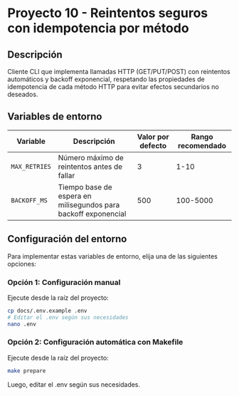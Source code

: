 # Proyecto 10 - Reintentos seguros con idempotencia por método

## Descripción
Cliente CLI que implementa llamadas HTTP (GET/PUT/POST) con reintentos automáticos y backoff exponencial, respetando las propiedades de idempotencia de cada método HTTP para evitar efectos secundarios no deseados.

## Variables de entorno

| Variable | Descripción | Valor por defecto | Rango recomendado |
|----------|-------------|-------------------|-------------------|
| `MAX_RETRIES` | Número máximo de reintentos antes de fallar | 3 | 1-10 |
| `BACKOFF_MS` | Tiempo base de espera en milisegundos para backoff exponencial | 500 | 100-5000 |

## Configuración del entorno

Para implementar estas variables de entorno, elija una de las siguientes opciones:

### Opción 1: Configuración manual
Ejecute desde la raíz del proyecto:
```bash
cp docs/.env.example .env
# Editar el .env según sus necesidades
nano .env
```

### Opción 2: Configuración automática con Makefile
Ejecute desde la raíz del proyecto:
```bash
make prepare
```
Luego, editar el .env según sus necesidades.